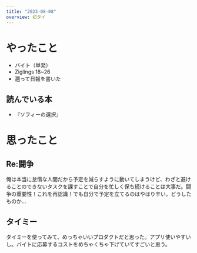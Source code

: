 ```yaml
---
title: "2023-08-08"
overview: 初タイ
---
```


# やったこと

- バイト（単発）
- Ziglings 18~26
- 遡って日報を書いた

## 読んでいる本

- 『ソフィーの選択』

# 思ったこと

## Re:闘争

俺は本当に怠惰な人間だから予定を減らすように動いてしまうけど、わざと避けることのできないタスクを課すことで自分を忙しく保ち続けることは大事だ。闘争の重要性！これを再認識！でも自分で予定を立てるのはやはり辛い。どうしたものか...

## タイミー

タイミーを使ってみて、めっちゃいいプロダクトだと思った。アプリ使いやすいし。バイトに応募するコストをめちゃくちゃ下げていてすごいと思う。
